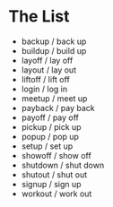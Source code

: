 # The List

* backup / back up
* buildup / build up
* layoff / lay off
* layout / lay out
* liftoff / lift off
* login / log in
* meetup / meet up
* payback / pay back
* payoff / pay off
* pickup / pick up
* popup / pop up
* setup / set up
* showoff / show off
* shutdown / shut down
* shutout / shut out
* signup / sign up
* workout / work out

